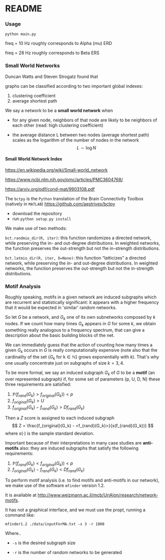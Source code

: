 # README

### Usage

`python main.py`



freq = 10 Hz roughly corresponds to Alpha (mu) ERD

freq = 28 Hz roughly corresponds to Beta ERS



### Small World Networks

Duncan Watts and Steven Strogatz found that

[1]: https://en.wikipedia.org/wiki/Small-world_network#cite_note-3	"Watts, Duncan J.; Strogatz, Steven H. (June 1998). &quot;Collective dynamics of &#39;small-world&#39; networks&quot;. Nature. 393 (6684): 440–442"

graphs can be classified according to two important global indexes:

1. clustering coefficient
2. average shortest path

We say a network to be a **small world network** when

- for any given node, neighbors of that node are likely to be neighbors of each other (read: high clustering coefficient)

- the average distance L between two nodes (average shortest path) scales as the logarithm of the number of nodes in the network 
  $$
  L \sim \log N
  $$



#### Small World Network Index

https://en.wikipedia.org/wiki/Small-world_network

https://www.ncbi.nlm.nih.gov/pmc/articles/PMC3604768/

https://arxiv.org/pdf/cond-mat/9903108.pdf

The `bctpy` is the `Python` translation of the Brain Connectivity Toolbox (natively in `MATLAB`) https://github.com/aestrivex/bctpy

- download the repository
- run  `python setup.py install` 

We make use of two methods:

`bct.randmio_dir(R, iter)`:  this function randomizes a directed network, while preserving the in- and out-degree distributions. In weighted networks, the function preserves the out-strength but not the in-strength distributions.

`bct.latmio_dir(R, iter, D=None)`: this function “latticizes” a directed network, while preserving the in- and out-degree distributions. In weighted networks, the function preserves the out-strength but not the in-strength distributions.



### Motif Analysis

Roughly speaking, motifs in a given network are induced subgraphs which are recurrent and statistically significant: it appears with a higher frequency that it would be expected in 'similar' random networks.

So let $G$ be a network, and $G_k$ one of its own subnetworks composed by $k$ nodes. If we count how many times $G_k$ appears in $G$ for some $k$, we obtain something really analogous to a frequency spectrum, that can give a description about the basic building blocks of the net.

We can immediately guess that the action of counting how many times a given $G_k$ occurs in $G$ is really computationally expensive (note also that the cardinality of the set $\{ G_k \text{ for k} \in \mathbb{N\} }$ grows exponentially with $k$). That's why one usually concentrate just on subgraphs of size $k = 3, 4$.

To be more formal, we say an induced subgraph $G_k$ of $G$ to be a **motif** (an over represented subgraph) if, for some set of parameters {p, U, D, N} these three requirements are satisfied:

1. $\mathbb{P}(f_{rand}(G_k) > f_{original}(G_k)) < p$
2. $f_{original}(G_k) > U$
3. $f_{original}(G_k)- f_{rand}(G_k)>D f_{rand}(G_k)$

Then a $Z$ score is assigned to each induced subgraph
$$
Z = \frac{f_{original}(G_k) - <f_{rand}(G_k)>}{s(f_{rand}(G_k))}
$$
   where $s(\cdot)$ is the sample standard deviation. 

Important because of their interpretations in many case studies are **anti-motifs** also: they are induced subgraphs that satisfy the following requirements:

1. $\mathbb{P}(f_{rand}(G_k) < f_{original}(G_k)) < p$
2. $f_{original}(G_k)- f_{rand}(G_k) < D f_{rand}(G_k)$

To perform motif analysis (i.e. to find motifs and anti-motifs in our network), we make use of the software `mfinder` version 1.2.

It is available at http://www.weizmann.ac.il/mcb/UriAlon/research/network-motifs.

It has not a graphical interface, and we must use the propt, running a command like:

`mfinder1.2 ./data/inputForMA.txt -s 3 -r 1000 `

Where..

- `-s` is the desired subgraph size

- `-r` is the number of random networks to be generated

